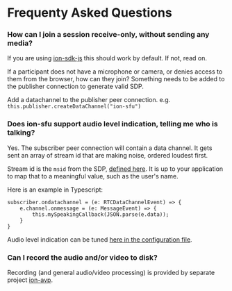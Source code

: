 # Frequenty Asked Questions

### How can I join a session receive-only, without sending any media?

If you are using [ion-sdk-js](https://github.com/pion/ion-sdk-js) this should work by default. If not, read on.

If a participant does not have a microphone or camera, or denies access to them from the browser, how can they join? Something needs to be added to the publisher connection to generate valid SDP.

Add a datachannel to the publisher peer connection. e.g. `this.publisher.createDataChannel("ion-sfu")`

### Does ion-sfu support audio level indication, telling me who is talking?

Yes. The subscriber peer connection will contain a data channel. It gets sent an array of stream id that are making noise, ordered loudest first.

Stream id is the `msid` from the SDP, [defined here](https://tools.ietf.org/html/draft-ietf-mmusic-msid-17). It is up to your application to map that to a meaningful value, such as the user's name.

Here is an example in Typescript:
```
subscriber.ondatachannel = (e: RTCDataChannelEvent) => {
	e.channel.onmessage = (e: MessageEvent) => {
		this.mySpeakingCallback(JSON.parse(e.data));
	}
}
```

Audio level indication can be tuned [here in the configuration file](https://github.com/pion/ion-sfu/blob/master/config.toml#L15-L28).

### Can I record the audio and/or video to disk?

Recording (and general audio/video processing) is provided by separate project [ion-avp](https://github.com/pion/ion-avp/).

